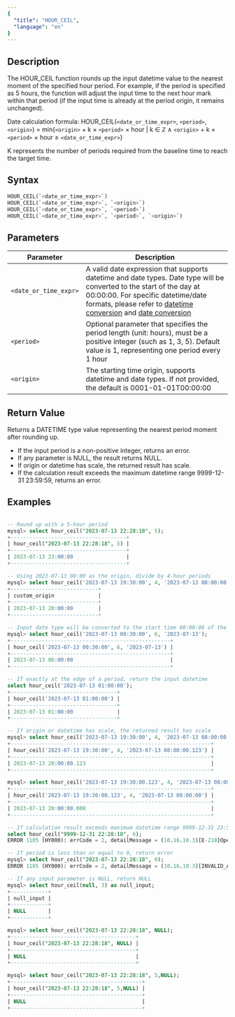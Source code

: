 ```yaml
---
{
  "title": "HOUR_CEIL",
  "language": "en"
}
---
```


## Description

The HOUR_CEIL function rounds up the input datetime value to the nearest moment of the specified hour period. For example, if the period is specified as 5 hours, the function will adjust the input time to the next hour mark within that period (if the input time is already at the period origin, it remains unchanged).

Date calculation formula:
HOUR_CEIL(`<date_or_time_expr>`, `<period>`, `<origin>`) = min{`<origin>` + k × `<period>` × hour | k ∈ ℤ ∧ `<origin>` + k × `<period>` × hour ≥ `<date_or_time_expr>`}

K represents the number of periods required from the baseline time to reach the target time.

## Syntax

```sql
HOUR_CEIL(`<date_or_time_expr>`)
HOUR_CEIL(`<date_or_time_expr>`, `<origin>`)
HOUR_CEIL(`<date_or_time_expr>`, `<period>`)
HOUR_CEIL(`<date_or_time_expr>`, `<period>`, `<origin>`)
```

## Parameters

| Parameter | Description |
| -- | -- |
| `<date_or_time_expr>` | A valid date expression that supports datetime and date types. Date type will be converted to the start of the day at 00:00:00. For specific datetime/date formats, please refer to [datetime conversion](../../../../../current/sql-manual/basic-element/sql-data-types/conversion/datetime-conversion) and [date conversion](../../../../../current/sql-manual/basic-element/sql-data-types/conversion/date-conversion) |
| `<period>` | Optional parameter that specifies the period length (unit: hours), must be a positive integer (such as 1, 3, 5). Default value is 1, representing one period every 1 hour |
| `<origin>` | The starting time origin, supports datetime and date types. If not provided, the default is 0001-01-01T00:00:00 |

## Return Value

Returns a DATETIME type value representing the nearest period moment after rounding up.

- If the input period is a non-positive integer, returns an error.
- If any parameter is NULL, the result returns NULL.
- If origin or datetime has scale, the returned result has scale.
- If the calculation result exceeds the maximum datetime range 9999-12-31 23:59:59, returns an error.


## Examples

```sql

-- Round up with a 5-hour period
mysql> select hour_ceil("2023-07-13 22:28:18", 5);
+-------------------------------------+
| hour_ceil("2023-07-13 22:28:18", 5) |
+-------------------------------------+
| 2023-07-13 23:00:00                 |
+-------------------------------------+

-- Using 2023-07-13 08:00 as the origin, divide by 4-hour periods
mysql> select hour_ceil('2023-07-13 19:30:00', 4, '2023-07-13 08:00:00') as custom_origin;
+----------------------------+
| custom_origin              |
+----------------------------+
| 2023-07-13 20:00:00        |
+----------------------------+

-- Input date type will be converted to the start time 00:00:00 of the corresponding date
mysql> select hour_ceil('2023-07-13 00:30:00', 6, '2023-07-13');
+---------------------------------------------------+
| hour_ceil('2023-07-13 00:30:00', 6, '2023-07-13') |
+---------------------------------------------------+
| 2023-07-13 06:00:00                               |
+---------------------------------------------------+

-- If exactly at the edge of a period, return the input datetime
select hour_ceil('2023-07-13 01:00:00');
+----------------------------------+
| hour_ceil('2023-07-13 01:00:00') |
+----------------------------------+
| 2023-07-13 01:00:00              |
+----------------------------------+

-- If origin or datetime has scale, the returned result has scale
mysql> select hour_ceil('2023-07-13 19:30:00', 4, '2023-07-13 08:00:00.123') ;
+----------------------------------------------------------------+
| hour_ceil('2023-07-13 19:30:00', 4, '2023-07-13 08:00:00.123') |
+----------------------------------------------------------------+
| 2023-07-13 20:00:00.123                                        |
+----------------------------------------------------------------+

mysql> select hour_ceil('2023-07-13 19:30:00.123', 4, '2023-07-13 08:00:00') ;
+----------------------------------------------------------------+
| hour_ceil('2023-07-13 19:30:00.123', 4, '2023-07-13 08:00:00') |
+----------------------------------------------------------------+
| 2023-07-13 20:00:00.000                                        |
+----------------------------------------------------------------+

-- If calculation result exceeds maximum datetime range 9999-12-31 23:59:59, return NULL
select hour_ceil("9999-12-31 22:28:18", 6);
ERROR 1105 (HY000): errCode = 2, detailMessage = (10.16.10.3)[E-218]Operation hour_ceil of 9999-12-31 22:28:18, 6 out of range

-- If period is less than or equal to 0, return error
mysql> select hour_ceil("2023-07-13 22:28:18", 0);
ERROR 1105 (HY000): errCode = 2, detailMessage = (10.16.10.3)[INVALID_ARGUMENT]Operation hour_ceil of 2023-07-13 22:28:18, 0 input wrong parameters, period can not be negative or zero

-- If any input parameter is NULL, return NULL
mysql> select hour_ceil(null, 3) as null_input;
+------------+
| null_input |
+------------+
| NULL       |
+------------+

mysql> select hour_ceil("2023-07-13 22:28:18", NULL);
+----------------------------------------+
| hour_ceil("2023-07-13 22:28:18", NULL) |
+----------------------------------------+
| NULL                                   |
+----------------------------------------+

mysql> select hour_ceil("2023-07-13 22:28:18", 5,NULL);
+------------------------------------------+
| hour_ceil("2023-07-13 22:28:18", 5,NULL) |
+------------------------------------------+
| NULL                                     |
+------------------------------------------+
```